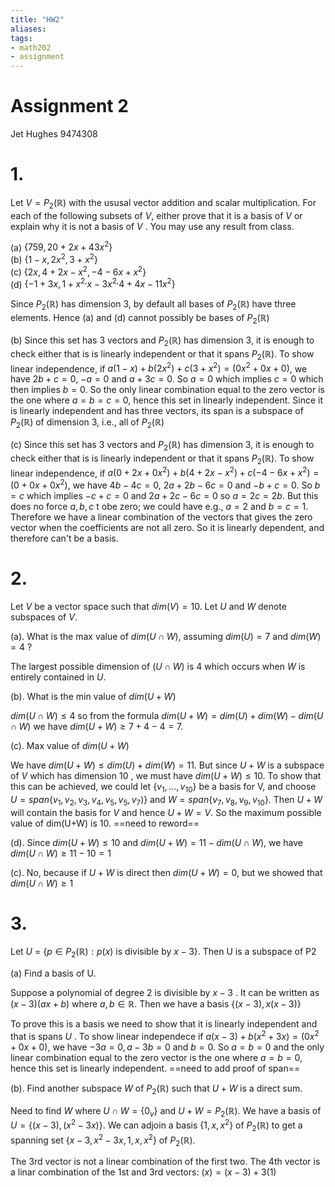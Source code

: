 ```yaml
---
title: "HW2"
aliases: 
tags: 
- math202
- assignment
---
```


# Assignment 2
Jet Hughes 9474308

# 1. 
Let $V = P_2(\mathbb{R})$ with the ususal vector addition and scalar multiplication. For each of the following subsets of $V$, either prove that it is a basis of $V$ or explain why it is not a basis of $V$ . You may use any result from class.

(a) $\{759, 20+2x+43x^2\}$  
(b) $\{1-x, 2x^{2},3+x^2\}$   
(c) $\{2x, 4+2x-x^{2}, -4-6x+x^2\}$   
(d) $\{-1+3x, 1+x^{2,}x-3x^{2,}4+4x-11x^2\}$    

Since $P_2(\mathbb{R})$ has dimension 3, by default all bases of $P_2(\mathbb{R})$ have three elements. Hence (a) and (d) cannot possibly be bases of $P_2(\mathbb{R})$

(b) Since this set has 3 vectors and $P_2(\mathbb{R})$ has dimension 3, it is enough to check either that is is linearly independent or that it spans $P_2(\mathbb{R})$.
To show linear independence, if $a(1-x)+b(2x^2)+c(3+x^2)=(0x^2 + 0x + 0)$, we have $2b+c=0$, $-a=0$ and $a+3c = 0$. So $a=0$ which implies $c=0$ which then implies $b=0$. So the only linear combination equal to the zero vector is the one where $a=b=c=0$, hence this set in linearly independent. Since it is linearly independent and has three vectors, its span is a subspace of $P_2(\mathbb{R})$ of dimension 3, i.e., all of $P_2(\mathbb{R})$

(c) Since this set has 3 vectors and $P_2(\mathbb{R})$ has dimension 3, it is enough to check either that is is linearly independent or that it spans $P_2(\mathbb{R})$.
To show linear independence, if $a(0 +2x+0x^2)+b(4+2x-x^2)+c(-4-6x+x^2)=(0+0x+0x^2)$, we have $4b-4c=0$, $2a+2b-6c=0$ and $-b+c = 0$. So $b=c$ which implies $-c+c=0$ and $2a+2c-6c=0$ so $a=2c=2b$. But this does no force $a,b,c$ t obe zero; we could have e.g., $a=2$ and $b=c=1$. Therefore we have a linear combination of the vectors that gives the zero vector when the coefficients are not all zero. So it is linearly dependent, and therefore can't be a basis.

# 2. 
Let $V$ be a vector space such that $dim(V)= 10$. Let $U$ and $W$ denote subspaces of $V$.

(a). What is the max value of $dim(U\cap W)$, assuming $dim(U)=7$ and $dim(W)=4$ ?

The largest possible dimension of $(U\cap W)$ is 4 which occurs when $W$ is entirely contained in $U$.

(b). What is the min value of $dim(U+W)$

$dim(U\cap W) \leq 4$ so from the formula $dim(U+W) = dim(U) + dim(W) - dim(U \cap W)$ we have $dim(U+W) \geq 7 + 4 - 4= 7$.

(c). Max value of $dim(U+W)$

We have $dim(U+W) \leq dim(U) + dim(W) = 11$. But since $U+W$ is a subspace of $V$ which has dimension $10$ , we must have $dim(U+W) \leq 10$. To show that this can be achieved, we could let $\{v_1,...,v_{10}\}$ be a basis for V, and choose $U = span\{v_1, v_2, v_3, v_4, v_5, v_5, v_7)\}$ and $W=span\{v_7,v_8,v_9,v_{10}\}$. Then $U+W$ will contain the basis for $V$ and hence $U+W=V$. So the maximum possible value of dim(U+W) is 10. ==need to reword==

(d). Since $dim(U+W) \leq 10$ and $dim(U+W) = 11 - dim(U\cap W)$, we have $dim(U\cap W) \geq 11-10= 1$ 

(c). No, because if $U+W$ is direct then $dim(U+W) = 0$, but we showed that $dim(U\cap W) \geq 1$

# 3.
Let $U$ = $\{p\in P_2(\mathbb{R}): p(x)$ is divisible by $x-3\}$. Then U is a subspace of P2

(a) Find a basis of U.

Suppose a polynomial of degree 2 is divisible by $x-3$ . It can be written as $(x-3)(ax+b)$ where $a,b \in \mathbb{R}$. Then we have a basis $\{(x-3), x(x-3)\}$

To prove this is a basis we need to show that it is linearly independent and that is spans $U$ . To show linear independece if $a(x-3)+b(x^2+3x) = (0x^2 + 0x + 0)$, we have $-3a=0, a-3b=0$ and $b =0$. So $a=b=0$ and the only linear combination equal to the zero vector is the one where $a=b=0$, hence this set is linearly independent. ==need to add proof of span==

(b). Find another subspace $W$ of $P_2(\mathbb{R})$ such that $U+W$ is a direct sum.

Need to find $W$ where $U\cap W = \{0_v\}$ and $U+W = P_2(\mathbb{R})$. We have a basis of $U = \{(x-3), (x^2-3x)\}$. We can adjoin a basis $\{1, x, x^2\}$ of $P_2(\mathbb{R})$ to get a spanning set $\{x-3, x^2-3x,1, x, x^2\}$ of $P_2(\mathbb{R})$. 

The 3rd vector is not a linear combination of the first two. The 4th vector is  a linar combination of the 1st and 3rd vectors: $(x)=(x-3)+3(1)$ 

